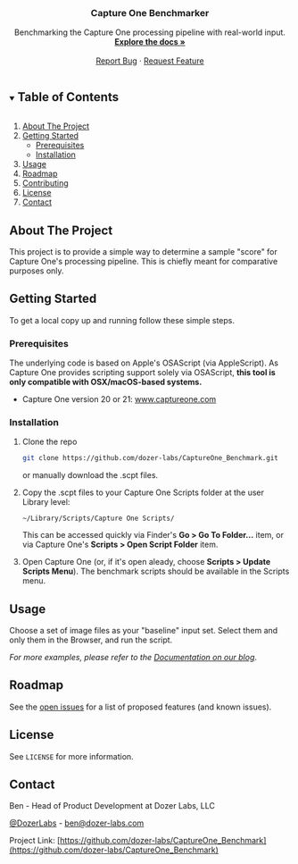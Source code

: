 
<!--
*** Thanks for checking out the Best-README-Template. If you have a suggestion
*** that would make this better, please fork the repo and create a pull request
*** or simply open an issue with the tag "enhancement".
*** Thanks again! Now go create something AMAZING! :D
***
***
***
*** To avoid retyping too much info. Do a search and replace for the following:
*** github_username, repo_name, @DozerLabs, ben@dozer-labs.com, Capture One Benchmarker, Benchmarking the Capture One processing pipeline with real-world input.
-->



<!-- PROJECT SHIELDS -->
<!--
*** I'm using markdown "reference style" links for readability.
*** Reference links are enclosed in brackets [ ] instead of parentheses ( ).
*** See the bottom of this document for the declaration of the reference variables
*** for contributors-url, forks-url, etc. This is an optional, concise syntax you may use.
*** https://www.markdownguide.org/basic-syntax/#reference-style-links
-->
<!-- [![Contributors][contributors-shield]][contributors-url]
[![Forks][forks-shield]][forks-url]
[![Stargazers][stars-shield]][stars-url]
[![Issues][issues-shield]][issues-url]
[![MIT License][license-shield]][license-url]
[![LinkedIn][linkedin-shield]][linkedin-url] -->



<!-- PROJECT LOGO -->
<br />
<p align="center">
  <!-- <a href="https://github.com/dozer-labs/CaptureOne_Benchmark">
    <img src="images/logo.png" alt="Logo" width="80" height="80">
  </a> -->

  <h3 align="center">Capture One Benchmarker</h3>

  <p align="center">
    Benchmarking the Capture One processing pipeline with real-world input.
    <br />
    <a href="https://github.com/dozer-labs/CaptureOne_Benchmark"><strong>Explore the docs »</strong></a>
    <br />
    <br />
    <!-- <a href="https://github.com/dozer-labs/CaptureOne_Benchmark">View Demo</a>
    · -->
    <a href="https://github.com/dozer-labs/CaptureOne_Benchmark/issues">Report Bug</a>
    ·
    <a href="https://github.com/dozer-labs/CaptureOne_Benchmark/issues">Request Feature</a>
  </p>
</p>



<!-- TABLE OF CONTENTS -->
<details open="open">
  <summary><h2 style="display: inline-block">Table of Contents</h2></summary>
  <ol>
    <li>
      <a href="#about-the-project">About The Project</a>
      <!-- <ul>
        <li><a href="#built-with">Built With</a></li>
      </ul> -->
    </li>
    <li>
      <a href="#getting-started">Getting Started</a>
      <ul>
        <li><a href="#prerequisites">Prerequisites</a></li>
        <li><a href="#installation">Installation</a></li>
      </ul>
    </li>
    <li><a href="#usage">Usage</a></li>
    <li><a href="#roadmap">Roadmap</a></li>
    <li><a href="#contributing">Contributing</a></li>
    <li><a href="#license">License</a></li>
    <li><a href="#contact">Contact</a></li>
    <!-- <li><a href="#acknowledgements">Acknowledgements</a></li> -->
  </ol>
</details>



<!-- ABOUT THE PROJECT -->
## About The Project

<!-- [![Product Name Screen Shot][product-screenshot]](https://example.com) -->

This project is to provide a simple way to determine a sample "score" for Capture One's processing pipeline. This is chiefly meant for comparative purposes only.


<!-- GETTING STARTED -->
## Getting Started

To get a local copy up and running follow these simple steps.

### Prerequisites

The underlying code is based on Apple's OSAScript (via AppleScript). As Capture One provides scripting support solely via OSAScript, **this tool is only compatible with OSX/macOS-based systems.**
* Capture One version 20 or 21: www.captureone.com

### Installation

1. Clone the repo
   ```sh
   git clone https://github.com/dozer-labs/CaptureOne_Benchmark.git
   ```
   or manually download the .scpt files.
   
2. Copy the .scpt files to your Capture One Scripts folder at the user Library level:
   ```
   ~/Library/Scripts/Capture One Scripts/
   ```
   This can be accessed quickly via Finder's **Go > Go To Folder...** item, or via Capture One's **Scripts > Open Script Folder** item.

3. Open Capture One (or, if it's open aleady, choose **Scripts > Update Scripts Menu**). The benchmark scripts should be available in the Scripts menu.



<!-- USAGE EXAMPLES -->
## Usage
Choose a set of image files as your "baseline" input set. Select them and only them in the Browser, and run the script.

_For more examples, please refer to the [Documentation on our blog](https://dozer-labs.com)_.



<!-- ROADMAP -->
## Roadmap

See the [open issues](https://github.com/dozer-labs/CaptureOne_Benchmark/issues) for a list of proposed features (and known issues).



<!-- CONTRIBUTING -->
<!-- ## Contributing

Contributions are what make the open source community such an amazing place to be learn, inspire, and create. Any contributions you make are **greatly appreciated**.

1. Fork the Project
2. Create your Feature Branch (`git checkout -b feature/AmazingFeature`)
3. Commit your Changes (`git commit -m 'Add some AmazingFeature'`)
4. Push to the Branch (`git push origin feature/AmazingFeature`)
5. Open a Pull Request -->



<!-- LICENSE -->
## License

See `LICENSE` for more information.



<!-- CONTACT -->
## Contact

Ben - Head of Product Development at Dozer Labs, LLC

[@DozerLabs](https://twitter.com/DozerLabs) - ben@dozer-labs.com

Project Link: [https://github.com/dozer-labs/CaptureOne_Benchmark](https://github.com/dozer-labs/CaptureOne_Benchmark)


